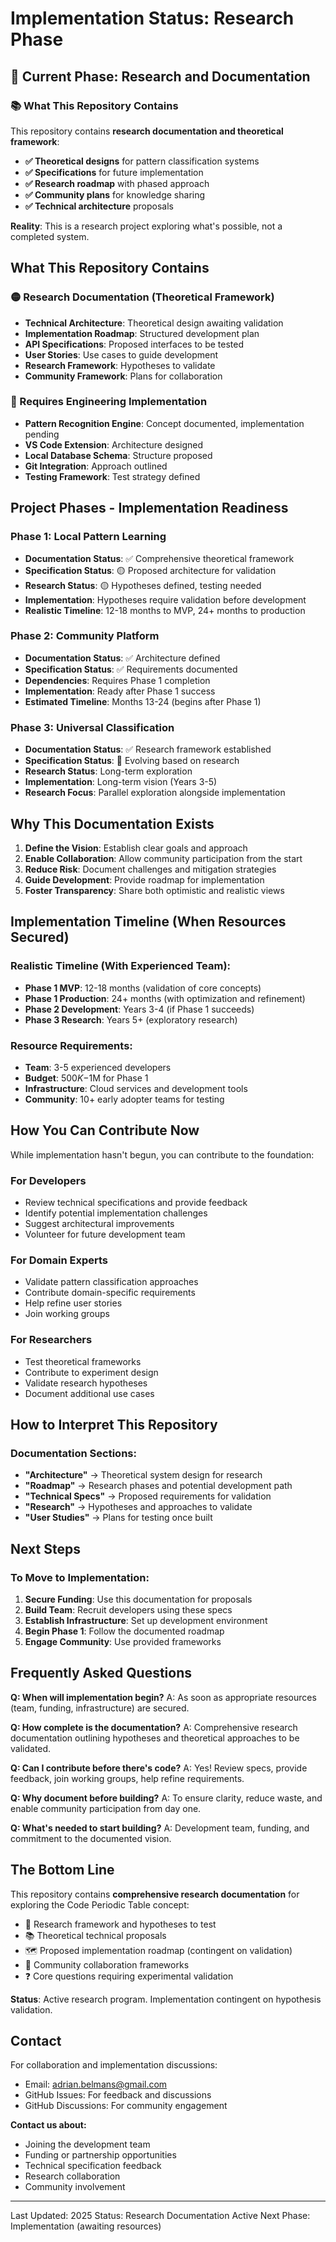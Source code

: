 # Implementation Status: Research Phase

## 🔬 Current Phase: Research and Documentation

### 📚 What This Repository Contains

This repository contains **research documentation and theoretical framework**:
- **✅ Theoretical designs** for pattern classification systems
- **✅ Specifications** for future implementation
- **✅ Research roadmap** with phased approach
- **✅ Community plans** for knowledge sharing
- **✅ Technical architecture** proposals

**Reality**: This is a research project exploring what's possible, not a completed system.

## What This Repository Contains

### 🟡 Research Documentation (Theoretical Framework)
- **Technical Architecture**: Theoretical design awaiting validation
- **Implementation Roadmap**: Structured development plan
- **API Specifications**: Proposed interfaces to be tested
- **User Stories**: Use cases to guide development
- **Research Framework**: Hypotheses to validate
- **Community Framework**: Plans for collaboration

### 🚧 Requires Engineering Implementation
- **Pattern Recognition Engine**: Concept documented, implementation pending
- **VS Code Extension**: Architecture designed
- **Local Database Schema**: Structure proposed
- **Git Integration**: Approach outlined
- **Testing Framework**: Test strategy defined

## Project Phases - Implementation Readiness

### Phase 1: Local Pattern Learning
- **Documentation Status**: ✅ Comprehensive theoretical framework
- **Specification Status**: 🟡 Proposed architecture for validation
- **Research Status**: 🟡 Hypotheses defined, testing needed
- **Implementation**: Hypotheses require validation before development
- **Realistic Timeline**: 12-18 months to MVP, 24+ months to production

### Phase 2: Community Platform  
- **Documentation Status**: ✅ Architecture defined
- **Specification Status**: ✅ Requirements documented
- **Dependencies**: Requires Phase 1 completion
- **Implementation**: Ready after Phase 1 success
- **Estimated Timeline**: Months 13-24 (begins after Phase 1)

### Phase 3: Universal Classification
- **Documentation Status**: ✅ Research framework established
- **Specification Status**: 🔄 Evolving based on research
- **Research Status**: Long-term exploration
- **Implementation**: Long-term vision (Years 3-5)
- **Research Focus**: Parallel exploration alongside implementation

## Why This Documentation Exists

1. **Define the Vision**: Establish clear goals and approach
2. **Enable Collaboration**: Allow community participation from the start
3. **Reduce Risk**: Document challenges and mitigation strategies
4. **Guide Development**: Provide roadmap for implementation
5. **Foster Transparency**: Share both optimistic and realistic views

## Implementation Timeline (When Resources Secured)

### Realistic Timeline (With Experienced Team):
- **Phase 1 MVP**: 12-18 months (validation of core concepts)
- **Phase 1 Production**: 24+ months (with optimization and refinement)
- **Phase 2 Development**: Years 3-4 (if Phase 1 succeeds)
- **Phase 3 Research**: Years 5+ (exploratory research)

### Resource Requirements:
- **Team**: 3-5 experienced developers
- **Budget**: $500K-$1M for Phase 1
- **Infrastructure**: Cloud services and development tools
- **Community**: 10+ early adopter teams for testing

## How You Can Contribute Now

While implementation hasn't begun, you can contribute to the foundation:

### For Developers
- Review technical specifications and provide feedback
- Identify potential implementation challenges
- Suggest architectural improvements
- Volunteer for future development team

### For Domain Experts
- Validate pattern classification approaches
- Contribute domain-specific requirements
- Help refine user stories
- Join working groups

### For Researchers
- Test theoretical frameworks
- Contribute to experiment design
- Validate research hypotheses
- Document additional use cases

## How to Interpret This Repository

### Documentation Sections:
- **"Architecture"** → Theoretical system design for research
- **"Roadmap"** → Research phases and potential development path
- **"Technical Specs"** → Proposed requirements for validation
- **"Research"** → Hypotheses and approaches to validate
- **"User Studies"** → Plans for testing once built

## Next Steps

### To Move to Implementation:
1. **Secure Funding**: Use this documentation for proposals
2. **Build Team**: Recruit developers using these specs
3. **Establish Infrastructure**: Set up development environment
4. **Begin Phase 1**: Follow the documented roadmap
5. **Engage Community**: Use provided frameworks

## Frequently Asked Questions

**Q: When will implementation begin?**
A: As soon as appropriate resources (team, funding, infrastructure) are secured.

**Q: How complete is the documentation?**
A: Comprehensive research documentation outlining hypotheses and theoretical approaches to be validated.

**Q: Can I contribute before there's code?**
A: Yes! Review specs, provide feedback, join working groups, help refine requirements.

**Q: Why document before building?**
A: To ensure clarity, reduce waste, and enable community participation from day one.

**Q: What's needed to start building?**
A: Development team, funding, and commitment to the documented vision.

## The Bottom Line

This repository contains **comprehensive research documentation** for exploring the Code Periodic Table concept:

- 🔬 Research framework and hypotheses to test
- 📚 Theoretical technical proposals
- 🗺️ Proposed implementation roadmap (contingent on validation)
- 🤝 Community collaboration frameworks
- ❓ Core questions requiring experimental validation

**Status**: Active research program. Implementation contingent on hypothesis validation.

## Contact

For collaboration and implementation discussions:
- Email: adrian.belmans@gmail.com
- GitHub Issues: For feedback and discussions
- GitHub Discussions: For community engagement

**Contact us about:**
- Joining the development team
- Funding or partnership opportunities
- Technical specification feedback
- Research collaboration
- Community involvement

---

Last Updated: 2025
Status: Research Documentation Active
Next Phase: Implementation (awaiting resources)